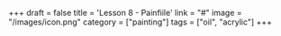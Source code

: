 +++
draft = false
title = 'Lesson 8 - Painfiile'
link = "#"
image = "/images/icon.png"
category = ["painting"]
tags = ["oil", "acrylic"]
+++
